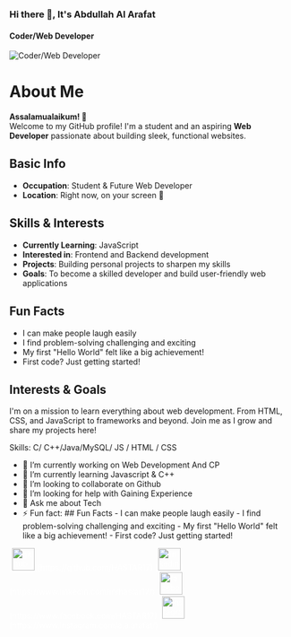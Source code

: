 ### Hi there 👋, It's Abdullah Al Arafat
#### Coder/Web Developer
![Coder/Web Developer](https://scontent.fdac138-1.fna.fbcdn.net/v/t39.30808-6/431663895_3350458598584559_6174519911591650071_n.jpg?_nc_cat=100&ccb=1-7&_nc_sid=a5f93a&_nc_ohc=_u9uukaWfx0Q7kNvgFaniEZ&_nc_zt=23&_nc_ht=scontent.fdac138-1.fna&_nc_gid=A8hI4v-vqFOWjtM3Ry6NZ4o&oh=00_AYDsWjZVQ3OJriKh_qFG9adweZ_WF25ea_EprsZLa1kRGg&oe=6719A16F)

# About Me

**Assalamualaikum! 👋**  
Welcome to my GitHub profile! I'm a student and an aspiring **Web Developer** passionate about building sleek, functional websites.

## Basic Info
- **Occupation**: Student & Future Web Developer
- **Location**: Right now, on your screen 📱

## Skills & Interests
- **Currently Learning**: JavaScript
- **Interested in**: Frontend and Backend development
- **Projects**: Building personal projects to sharpen my skills
- **Goals**: To become a skilled developer and build user-friendly web applications
## Fun Facts
- I can make people laugh easily
- I find problem-solving  challenging and exciting
- My first "Hello World"  felt like a big achievement!
- First code? Just getting started!

## Interests & Goals
I'm on a mission to learn everything about web development. From HTML, CSS, and JavaScript to frameworks and beyond. Join me as I grow and share my projects here!


Skills: C/ C++/Java/MySQL/ JS / HTML / CSS

- 🔭 I’m currently working on Web Development And CP 
- 🌱 I’m currently learning Javascript & C++ 
- 👯 I’m looking to collaborate on Github 
- 🤔 I’m looking for help with Gaining Experience  
- 💬 Ask me about Tech 
- ⚡ Fun fact: ## Fun Facts - I can make people laugh easily - I find problem-solving  challenging and exciting - My first "Hello World"  felt like a big achievement! - First code? Just getting started! 
<div style="color: white">
[<img src='https://cdn.jsdelivr.net/npm/simple-icons@3.0.1/icons/github.svg' alt='github' height='40'>](https://github.com/HASTAR17)  [<img src='https://cdn.jsdelivr.net/npm/simple-icons@3.0.1/icons/linkedin.svg' alt='linkedin' height='40'>](https://www.linkedin.com/in/hastar17/)  [<img src='https://cdn.jsdelivr.net/npm/simple-icons@3.0.1/icons/facebook.svg' alt='facebook' height='40'>](https://www.facebook.com/HASTAR17)  [<img src='https://cdn.jsdelivr.net/npm/simple-icons@3.0.1/icons/instagram.svg' alt='instagram' height='40'>](https://www.instagram.com/a.a.arafat/)  
</div>

